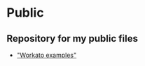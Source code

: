 # Public
 
 ## Repository for my public files

* ["Workato examples"]("https://github.com/awkwardjake/public/workato")
